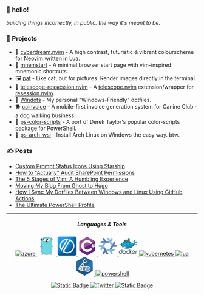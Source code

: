 ### 🙋 hello!

_building things incorrectly, in public. the way it's meant to be._

### 🔨 Projects

-   🎨 [cyberdream.nvim](https://github.com/scottmckendry/cyberdream.nvim) - A high contrast, futuristic & vibrant colourscheme for Neovim written in Lua.
-   🧠 [mnemstart](https://github.com/scottmckendry/mnemstart) - A minimal browser start page with vim-inspired mnemonic shortcuts.
-   🖼️ [pat](https://github.com/scottmckendry/pat) - Like cat, but for pictures. Render images directly in the terminal.
-   🔭 [telescope-ressession.nvim](https://github.com/scottmckendry/telescope-resession.nvim) - A [telescope.nvim](https://github.com/nvim-telescope/telescope.nvim) extension/wrapper for [resession.nvim](https://github.com/stevearc/resession.nvim).
-   📝 [Windots](https://github.com/scottmckendry/windots) - My personal "Windows-Friendly" dotfiles.
-   🐕 [ccinvoice](https://github.com/scottmckendry/ccinvoice) - A mobile-first invoice generation system for Canine Club - a dog walking business.
-   🌈 [ps-color-scripts](https://github.com/scottmckendry/ps-color-scripts) - A port of Derek Taylor's popular color-scripts package for PowerShell.
-   🐧 [ps-arch-wsl](https://github.com/scottmckendry/ps-arch-wsl) - Install Arch Linux on Windows the easy way. btw.

### ✍️ Posts

<!-- BLOG-POST-LIST:START -->

-   [Custom Prompt Status Icons Using Starship](https://scottmckendry.tech/dotfile-icons/)
-   [How to &quot;Actually&quot; Audit SharePoint Permissions](https://scottmckendry.tech/sp-permissions-audit/)
-   [The 5 Stages of Vim: A Humbling Experience](https://scottmckendry.tech/posts/vim-humbling/)
-   [Moving My Blog From Ghost to Hugo](https://scottmckendry.tech/posts/hugo-blog/)
-   [How I Sync My Dotfiles Between Windows and Linux Using GitHub Actions](https://scottmckendry.tech/how-i-sync-my-dotfiles-between-windows-and-linux-using-github-actions/)
-   [The Ultimate PowerShell Profile](https://scottmckendry.tech/the-ultimate-powershell-profile/)
    <!-- BLOG-POST-LIST:END -->

---

<h5 align="center">Languages & Tools</h5>

<p align="center"> 
    <a href="https://azure.microsoft.com/en-in/" target="_blank" rel="noreferrer"> 
        <img src="https://avatars.githubusercontent.com/u/6844498?s=200&v=4" alt="azure" width="50" height="50"/> 
    </a> 
    <a href="https://golang.org" target="_blank" rel="noreferrer">
        <img src="https://raw.githubusercontent.com/devicons/devicon/master/icons/go/go-original.svg" alt="go" width="50" height="50"/> 
    </a> 
    <a href="https://odin-lang.org/" target="_blank" rel="noreferrer"> 
        <img src="https://raw.githubusercontent.com/odin-lang/artwork/refs/heads/master/logo/emblem-260.png" alt="csharp" width="50" height="50"/> 
    </a> 
    <a href="https://www.w3schools.com/cs/" target="_blank" rel="noreferrer"> 
        <img src="https://raw.githubusercontent.com/devicons/devicon/master/icons/csharp/csharp-original.svg" alt="csharp" width="50" height="50"/> 
    </a> 
    <a href="https://odin-lang.org/" target="_blank" rel="noreferrer"> 
        <img src="https://raw.githubusercontent.com/devicons/devicon/master/icons/nixos/nixos-original.svg" alt="csharp" width="50" height="50"/> 
    </a> 
    <a href="https://www.docker.com/" target="_blank" rel="noreferrer"> 
        <img src="https://raw.githubusercontent.com/devicons/devicon/master/icons/docker/docker-original-wordmark.svg" alt="docker" width="50" height="50"/> 
    </a> 
    <a href="https://kubernetes.io" target="_blank" rel="noreferrer"> 
        <img src="https://www.vectorlogo.zone/logos/kubernetes/kubernetes-icon.svg" alt="kubernetes" width="50" height="50"/> 
    </a>
    <a href="https://www.lua.org" target="_blank" rel="noreferrer"> 
        <img src="https://upload.wikimedia.org/wikipedia/commons/thumb/c/cf/Lua-Logo.svg/600px-Lua-Logo.svg.png" alt="lua" width="50" height="50"/> 
    </a>
    <a href="https://aka.ms/bicep" target="_blank" rel="noreferrer"> 
        <img src="https://raw.githubusercontent.com/Azure/bicep/main/src/icons/bicep-logo-256.png" alt="bicep" width="50" height="50"/> 
    </a>
    <a href="https://github.com/PowerShell/PowerShell" target="_blank" rel="noreferrer">
        <img src="https://avatars.githubusercontent.com/u/11524380" alt="powershell" width="50" height="50"/> 
    </a> 
</p>

<p align="center">
    <a href="https://scottmckendry.tech">
        <img alt="Static Badge" src="https://img.shields.io/badge/-scottmckendry.tech-blue?style=for-the-badge&logo=firefox&logoColor=%23fff&color=%23334460">
    </a>
    <a href="https://twitter.com/scott_mckendry">
        <img alt="Twitter" src="https://img.shields.io/badge/-%40scott__mckendry-blue?style=for-the-badge&logo=x&color=%2315161e">
    </a>
    <a href="https://www.linkedin.com/in/scott-mckendry/">
        <img alt="Static Badge" src="https://img.shields.io/badge/-%40scott--mckendry-blue?style=for-the-badge&logo=linkedin&color=%231866be">
    </a>
</p>
